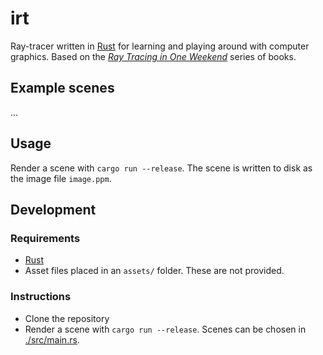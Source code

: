 # irt

Ray-tracer written in [Rust](https://www.rust-lang.org/) for learning and playing around with computer graphics. Based on the [_Ray Tracing in One Weekend_](https://raytracing.github.io/) series of books.

## Example scenes

...

## Usage

Render a scene with `cargo run --release`. The scene is written to disk as the image file `image.ppm`. 

## Development

### Requirements

- [Rust](https://www.rust-lang.org/)
- Asset files placed in an `assets/` folder. These are not provided.

### Instructions

- Clone the repository
- Render a scene with `cargo run --release`. Scenes can be chosen in [./src/main.rs](./src/main.rs).
